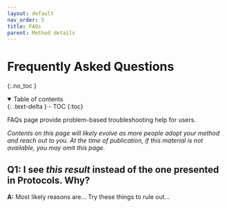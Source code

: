 ```yaml
---
layout: default
nav_order: 5
title: FAQs
parent: Method details
---
```

# Frequently Asked Questions
{:.no_toc }

<details open markdown="block">
  <summary>
    Table of contents
  </summary>
  {: .text-delta }
  - TOC
{:toc}
</details>

FAQs page provide problem-based troubleshooting help for users. 

*Contents on this page will likely evolve as more people adopt your method and reach out to you. At the time of publication, if this material is not available, you may omit this page.*

## Q1: I see *this result* instead of the one presented in Protocols. Why?

**A:** Most likely reasons are... Try these things to rule out...